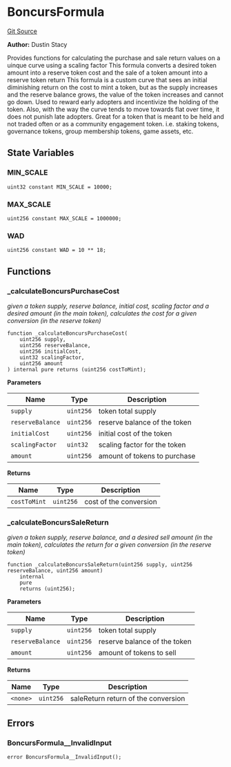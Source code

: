 # BoncursFormula
[Git Source](https://github.com/dustinstacy/boncurs/blob/6861bbaeffdf2c0b5dfedce7a811f914c75775e3/src/contracts/experimental/BoncursFormula.sol)

**Author:**
Dustin Stacy

Provides functions for calculating the purchase and sale return values on a uinque curve using a scaling factor
This formula converts a desired token amount into a reserve token cost and the sale of a token amount into a reserve token return
This formula is a custom curve that sees an initial diminishing return on the cost to mint a token, but as the supply increases
and the reserve balance grows, the value of the token increases and cannot go down. Used to reward early adopters and incentivize
the holding of the token. Also, with the way the curve tends to move towards flat over time, it does not punish late adopters.
Great for a token that is meant to be held and not traded often or as a community engagement token.
i.e. staking tokens, governance tokens, group membership tokens, game assets, etc.


## State Variables
### MIN_SCALE

```solidity
uint32 constant MIN_SCALE = 10000;
```


### MAX_SCALE

```solidity
uint256 constant MAX_SCALE = 1000000;
```


### WAD

```solidity
uint256 constant WAD = 10 ** 18;
```


## Functions
### _calculateBoncursPurchaseCost

*given a token supply, reserve balance, initial cost, scaling factor and a desired amount (in the main token),
calculates the cost for a given conversion (in the reserve token)*


```solidity
function _calculateBoncursPurchaseCost(
    uint256 supply,
    uint256 reserveBalance,
    uint256 initialCost,
    uint32 scalingFactor,
    uint256 amount
) internal pure returns (uint256 costToMint);
```
**Parameters**

|Name|Type|Description|
|----|----|-----------|
|`supply`|`uint256`|token total supply|
|`reserveBalance`|`uint256`|reserve balance of the token|
|`initialCost`|`uint256`|initial cost of the token|
|`scalingFactor`|`uint32`|scaling factor for the token|
|`amount`|`uint256`|amount of tokens to purchase|

**Returns**

|Name|Type|Description|
|----|----|-----------|
|`costToMint`|`uint256`|cost of the conversion|


### _calculateBoncursSaleReturn

*given a token supply, reserve balance, and a desired sell amount (in the main token),
calculates the return for a given conversion (in the reserve token)*


```solidity
function _calculateBoncursSaleReturn(uint256 supply, uint256 reserveBalance, uint256 amount)
    internal
    pure
    returns (uint256);
```
**Parameters**

|Name|Type|Description|
|----|----|-----------|
|`supply`|`uint256`|token total supply|
|`reserveBalance`|`uint256`|reserve balance of the token|
|`amount`|`uint256`|amount of tokens to sell|

**Returns**

|Name|Type|Description|
|----|----|-----------|
|`<none>`|`uint256`|saleReturn return of the conversion|


## Errors
### BoncursFormula__InvalidInput

```solidity
error BoncursFormula__InvalidInput();
```

